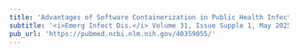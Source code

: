 ```yaml
---
title: 'Advantages of Software Containerization in Public Health Infectious Disease Genomic Surveillance.'
subtitle: '<i>Emerg Infect Dis.</i> Volume 31, Issue Supple 1, May 2025'
pub_url: 'https://pubmed.ncbi.nlm.nih.gov/40359055/'
---
```

